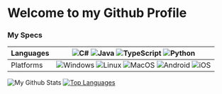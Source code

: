 # Welcome to my Github Profile

### My Specs
| Languages | ![C#](https://img.shields.io/badge/-C%23-darkgreen?style=flat-square&logo=csharp) ![Java](https://img.shields.io/badge/-Java-brown?style=flat-square&logo=java) ![TypeScript](https://img.shields.io/badge/-TypeScript-lightblue?style=flat-square&logo=typescript&logoColor=white) ![Python](https://img.shields.io/badge/-Python-yellow?style=flat-square&logo=python&logoColor=white) |
| --------- | ------------- |
| Platforms | ![Windows](https://img.shields.io/badge/-Windows-blue?style=flat-square&logo=windows) ![Linux](https://img.shields.io/badge/-Linux-yellow?style=flat-square&logo=linux&logoColor=white) ![MacOS](https://img.shields.io/badge/-MacOS-red?style=flat-square&logo=macos) ![Android](https://img.shields.io/badge/-Android-green?style=flat-square&logo=android&logoColor=white) ![iOS](https://img.shields.io/badge/-iOS-black?style=flat-square&logo=ios) |

![My Github Stats](https://github-readme-stats.vercel.app/api?username=JannesStroehlein&show_icons=true&theme=onedark)
[![Top Languages](https://github-readme-stats.vercel.app/api/top-langs/?username=JannesStroehlein)](https://github.com/anuraghazra/github-readme-stats)
